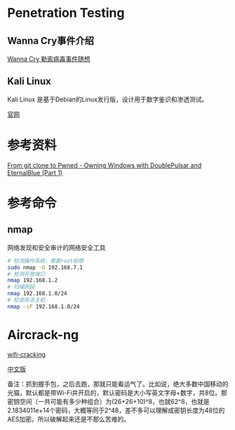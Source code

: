 # Penetration Testing



## Wanna Cry事件介绍

[Wanna Cry 勒索病毒事件随想](https://dmesg.app/wanna-cry.html)



## Kali Linux

Kali Linux 是基于Debian的Linux发行版，设计用于数字鉴识和渗透测试。

[官网](https://www.kali.org/)



# 参考资料

[From git clone to Pwned - Owning Windows with DoublePulsar and EternalBlue (Part 1)](http://www.pwn3d.org/posts/1721872-from-git-clone-to-pwned-owning-windows-with-doublepulsar-and-eternalblue-part-1)



# 参考命令

## nmap

网络发现和安全审计的网络安全工具

```bash
# 检测操作系统，需要root权限
sudo nmap -O 192.168.7.1
# 检测开放端口
nmap 192.168.1.2
# 扫描网段
nmap 192.168.1.0/24
# 检查存活主机
nmap -sP 192.168.1.0/24
```





# Aircrack-ng

[wifi-cracking](https://github.com/brannondorsey/wifi-cracking)

[中文版](https://github.com/brannondorsey/wifi-cracking/blob/master/README.zh.md)



备注：抓到握手包，之后去跑，那就只能看运气了。比如说，绝大多数中国移动的光猫，默认都是带Wi-Fi并开启的，默认密码是大小写英文字母+数字，共8位。那密钥空间（一共可能有多少种组合）为(26+26+10)^8，也就62^8，也就是2.1834011e+14个密码，大概等同于2^48，差不多可以理解成密钥长度为48位的AES加密。所以破解起来还是不那么苦难的。

